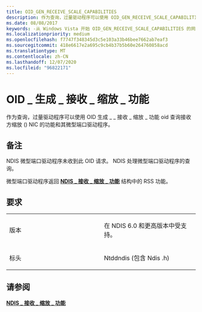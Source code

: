 ```yaml
---
title: OID_GEN_RECEIVE_SCALE_CAPABILITIES
description: 作为查询，过量驱动程序可以使用 OID_GEN_RECEIVE_SCALE_CAPABILITIES OID 来查询 NIC 及其小型端口驱动程序 (RSS) 功能的接收方缩放。
ms.date: 08/08/2017
keywords: -从 Windows Vista 开始 OID_GEN_RECEIVE_SCALE_CAPABILITIES 的网络驱动程序
ms.localizationpriority: medium
ms.openlocfilehash: f7747f348345d3c5e103a33b46bee7662ab7eaf3
ms.sourcegitcommit: 418e6617e2a695c9cb4b37b5b60e264760858acd
ms.translationtype: MT
ms.contentlocale: zh-CN
ms.lasthandoff: 12/07/2020
ms.locfileid: "96822171"
---
```

# <a name="oid_gen_receive_scale_capabilities"></a>OID \_ 生成 \_ 接收 \_ 缩放 \_ 功能


作为查询，过量驱动程序可以使用 OID 生成 \_ \_ 接收 \_ 缩放 \_ 功能 oid 查询接收方缩放 () NIC 的功能和其微型端口驱动程序。

<a name="remarks"></a>备注
-------

NDIS 微型端口驱动程序未收到此 OID 请求。 NDIS 处理微型端口驱动程序的查询。

微型端口驱动程序返回 [**NDIS \_ 接收 \_ 缩放 \_ 功能**](/windows-hardware/drivers/ddi/ntddndis/ns-ntddndis-_ndis_receive_scale_capabilities) 结构中的 RSS 功能。

<a name="requirements"></a>要求
------------

<table>
<colgroup>
<col width="50%" />
<col width="50%" />
</colgroup>
<tbody>
<tr class="odd">
<td><p>版本</p></td>
<td><p>在 NDIS 6.0 和更高版本中受支持。</p></td>
</tr>
<tr class="even">
<td><p>标头</p></td>
<td>Ntddndis (包含 Ndis .h) </td>
</tr>
</tbody>
</table>

## <a name="see-also"></a>请参阅


[**NDIS \_ 接收 \_ 缩放 \_ 功能**](/windows-hardware/drivers/ddi/ntddndis/ns-ntddndis-_ndis_receive_scale_capabilities)

 

